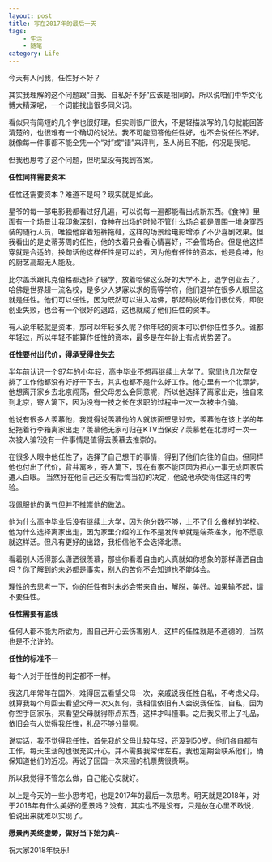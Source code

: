 ```yaml
---
layout: post
title: 写在2017年的最后一天
tags: 
    - 生活
    - 随笔
category: Life
---
```


今天有人问我，任性好不好？

其实我理解的这个问题跟“自我、自私好不好”应该是相同的。所以说咱们中华文化博大精深呢，一个词能找出很多同义词。

看似只有简短的几个字也很好理，但实则很广很大，不是轻描淡写的几句就能回答清楚的，也很难有一个确切的说法。我不可能回答他任性好，也不会说任性不好。就像每一件事都不能全凭一个“对”或“错”来评判，圣人尚且不能，何况是我呢。

但我也思考了这个问题，但明显没有找到答案。

**任性同样需要资本**

任性还需要资本？难道不是吗？现实就是如此。

星爷的每一部电影我都看过好几遍，可以说每一遍都能看出点新东西。《食神》里面有一个场景让我印象深刻，食神在出场的时候不管什么场合都是周围一堆身穿西装的随行人员，唯独他穿着短裤拖鞋，这样的场景给电影增添了不少喜剧效果。但我看出的是史蒂芬周的任性，他的衣着只会看心情喜好，不会管场合。但是他这样穿就是合适的，换句话他这样任性是可以的，因为他有任性的资本，他是食神，他的厨艺高超无人能及。

比尔盖茨跟扎克伯格都选择了辍学，放着哈佛这么好的大学不上，退学创业去了。哈佛是世界超一流名校，是多少人梦寐以求的高等学府，他们退学在很多人眼里这就是任性。他们可以任性，因为既然可以进入哈佛，那起码说明他们很优秀，即使创业失败，也会有一个很好的退路，这也就成了他们任性的资本。

有人说年轻就是资本，那可以年轻多久呢？你年轻的资本可以供你任性多久。谁都年轻过，所以年轻不能算作任性的资本，最多是在年龄上有点优势罢了。


**任性要付出代价，得承受得住失去**

半年前认识一个97年的小年轻，高中毕业不想再继续上大学了。家里也几次帮安排了工作他都没有好好干下去，其实也都不是什么好工作。他心里有一个北漂梦，他想离开家乡去北京闯荡，但父母怎么会同意呢，所以他选择了离家出走，独自来到北京，寄人篱下，因为没有一技之长在求职的过程中一次一次被中介骗。

他说有很多人羡慕他，我觉得说羡慕他的人就该面壁思过去，羡慕他在该上学的年纪拖着行李箱离家出走？羡慕他无家可归在KTV当保安？羡慕他在北漂时一次一次被人骗?没有一件事情是值得去羡慕去推崇的。

在很多人眼中他任性了，选择了自己想干的事情，得到了他们向往的自由。但同样他也付出了代价，背井离乡，寄人篱下，现在有家不能回因为担心一事无成回家后遭人白眼。
当然好在他自己还没有后悔当初的决定，他说他承受得住这样的考验。

我佩服他的勇气但并不推崇他的做法。

他为什么高中毕业后没有继续上大学，因为他分数不够，上不了什么像样的学校。他为什么选择离家出走，因为家里介绍的工作不是发传单就是端茶递水，他不愿意就这样活。但凡有更好的出路，我相信他不会选择北漂。

看着别人活得那么潇洒很羡慕，那些你看着自由的人真就如你想象的那样潇洒自由吗？你了解到的未必都是事实，别人的苦你不会知道也不能体会。

理性的去思考一下，你的任性有时未必会带来自由，解脱，美好。如果输不起，请不要任性。

**任性需要有底线**

任何人都不能为所欲为，图自己开心去伤害别人，这样的任性就是不道德的，当然也是不允许的。

**任性的标准不一**

每个人对于任性的判定都不一样。

我这几年常年在国外，难得回去看望父母一次，亲戚说我任性自私，不考虑父母。就算我每个月回去看望父母一次又如何，我相信依旧有人会说我任性，自私，因为你空手回家乐，来看望父母就得带点东西，这样才叫懂事。之后我又带上了礼品，依旧会有人觉得我任性，礼品不够分量啊。

说实话，我不觉得我任性，首先我的父母比较年轻，还没到50岁。他们各自都有工作，每天生活的也很充实开心，并不需要我常伴左右。我也定期会联系他们，确保知道他们的近况。再说了回国一次来回的机票费很贵啊。

所以我觉得不管怎么做，自己能心安就好。

以上是今天的一些小思考吧，也是2017年的最后一次思考。明天就是2018年，对于2018年有什么美好的愿景吗？没有，其实也不是没有，只是放在心里不敢说，怕说出来就难以实现了。

**愿景再美终虚缈，做好当下始为真~**

祝大家2018年快乐!
